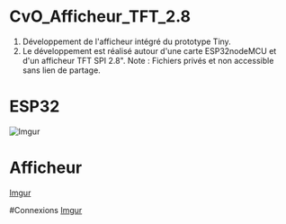 # CvO_Afficheur_TFT_2.8
1. Développement de l'afficheur intégré du prototype Tiny.
2. Le développement est réalisé autour d'une carte ESP32nodeMCU et d'un afficheur TFT SPI 2.8".
Note : Fichiers privés et non accessible sans lien de partage.

# ESP32 
![Imgur](https://i.imgur.com/9FGQ7f9.png)

# Afficheur
[Imgur](https://i.imgur.com/SEguJEh.png)

#Connexions
[Imgur](https://i.imgur.com/TDjWWa1.png)
